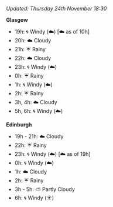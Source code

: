 *Updated: Thursday 24th November 18:30*

**Glasgow**

* 19h: :cyclone: Windy (:cloud:) [:cloud: as of 10h]
* 20h: :cloud: Cloudy
* 21h: :umbrella: Rainy
* 22h: :cloud: Cloudy
* 23h: :cyclone: Windy (:cloud:)
* 0h: :umbrella: Rainy
* 1h: :cyclone: Windy (:cloud:)
* 2h: :umbrella: Rainy
* 3h, 4h: :cloud: Cloudy
* 5h, 6h: :cyclone: Windy (:cloud:)

**Edinburgh**

* 19h - 21h: :cloud: Cloudy
* 22h: :umbrella: Rainy
* 23h: :cyclone: Windy (:cloud:) [:cloud: as of 19h]
* 0h: :cyclone: Windy (:cloud:)
* 1h: :cloud: Cloudy
* 2h: :umbrella: Rainy
* 3h - 5h: :partly_sunny: Partly Cloudy
* 6h: :cyclone: Windy (:sunny:)
